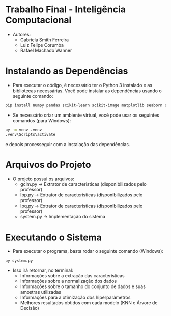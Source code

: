 # Trabalho Final - Inteligência Computacional

- Autores:
    - Gabriela Smith Ferreira
    - Luiz Felipe Corumba
    - Rafael Machado Wanner

# Instalando as Dependências

- Para executar o código, é necessário ter o Python 3 instalado e as bibliotecas necessárias. Você pode instalar as dependências usando o seguinte comando:

```bash
pip install numpy pandas scikit-learn scikit-image matplotlib seaborn scipy
```

- Se necessário criar um ambiente virtual, você pode usar os seguintes comandos (para Windows):

```bash
py -m venv .venv
.venv\Scripts\activate
```

e depois processeguir com a instalação das dependências.

# Arquivos do Projeto

- O projeto possui os arquivos:
    - gclm.py -> Extrator de caracteristicas (disponibilizados pelo professor)
    - lbp.py -> Extrator de caracteristicas (disponibilizados pelo professor)
    - lpq.py -> Extrator de caracteristicas (disponibilizados pelo professor)
    - system.py -> Implementação do sistema

# Executando o Sistema

- Para executar o programa, basta rodar o seguinte comando (Windows):

```bash
py system.py
```
- Isso irá retornar, no terminal:
    - Informações sobre a extração das características
    - Informações sobre a normalização dos dados
    - Informações sobre o tamanho do conjunto de dados e suas amostras utilizadas
    - Informações para a otimização dos hiperparâmetros
    - Melhores resultados obtidos com cada modelo (KNN e Árvore de Decisão)